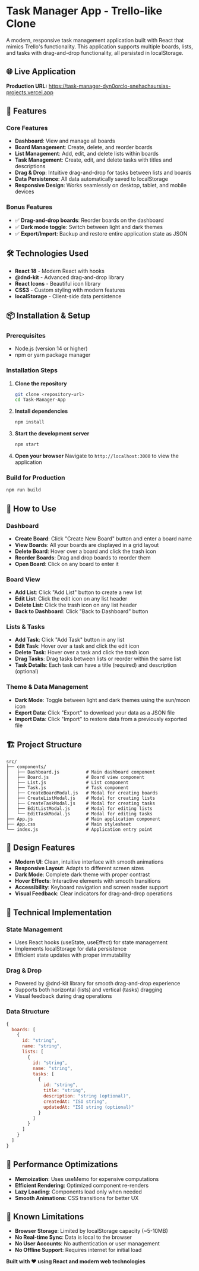 # Task Manager App - Trello-like Clone

A modern, responsive task management application built with React that mimics Trello's functionality. This application supports multiple boards, lists, and tasks with drag-and-drop functionality, all persisted in localStorage.

## 🌐 Live Application

**Production URL:** https://task-manager-dyn0orclo-snehachaursias-projects.vercel.app

## 🚀 Features

### Core Features
- **Dashboard**: View and manage all boards
- **Board Management**: Create, delete, and reorder boards
- **List Management**: Add, edit, and delete lists within boards
- **Task Management**: Create, edit, and delete tasks with titles and descriptions
- **Drag & Drop**: Intuitive drag-and-drop for tasks between lists and boards
- **Data Persistence**: All data automatically saved to localStorage
- **Responsive Design**: Works seamlessly on desktop, tablet, and mobile devices

### Bonus Features
- ✅ **Drag-and-drop boards**: Reorder boards on the dashboard
- ✅ **Dark mode toggle**: Switch between light and dark themes
- ✅ **Export/Import**: Backup and restore entire application state as JSON

## 🛠️ Technologies Used

- **React 18** - Modern React with hooks
- **@dnd-kit** - Advanced drag-and-drop library
- **React Icons** - Beautiful icon library
- **CSS3** - Custom styling with modern features
- **localStorage** - Client-side data persistence

## 📦 Installation & Setup

### Prerequisites
- Node.js (version 14 or higher)
- npm or yarn package manager

### Installation Steps

1. **Clone the repository**
   ```bash
   git clone <repository-url>
   cd Task-Manager-App
   ```

2. **Install dependencies**
   ```bash
   npm install
   ```

3. **Start the development server**
   ```bash
   npm start
   ```

4. **Open your browser**
   Navigate to `http://localhost:3000` to view the application

### Build for Production
```bash
npm run build
```

## 🎯 How to Use

### Dashboard
- **Create Board**: Click "Create New Board" button and enter a board name
- **View Boards**: All your boards are displayed in a grid layout
- **Delete Board**: Hover over a board and click the trash icon
- **Reorder Boards**: Drag and drop boards to reorder them
- **Open Board**: Click on any board to enter it

### Board View
- **Add List**: Click "Add List" button to create a new list
- **Edit List**: Click the edit icon on any list header
- **Delete List**: Click the trash icon on any list header
- **Back to Dashboard**: Click "Back to Dashboard" button

### Lists & Tasks
- **Add Task**: Click "Add Task" button in any list
- **Edit Task**: Hover over a task and click the edit icon
- **Delete Task**: Hover over a task and click the trash icon
- **Drag Tasks**: Drag tasks between lists or reorder within the same list
- **Task Details**: Each task can have a title (required) and description (optional)

### Theme & Data Management
- **Dark Mode**: Toggle between light and dark themes using the sun/moon icon
- **Export Data**: Click "Export" to download your data as a JSON file
- **Import Data**: Click "Import" to restore data from a previously exported file

## 🏗️ Project Structure

```
src/
├── components/
│   ├── Dashboard.js          # Main dashboard component
│   ├── Board.js              # Board view component
│   ├── List.js               # List component
│   ├── Task.js               # Task component
│   ├── CreateBoardModal.js   # Modal for creating boards
│   ├── CreateListModal.js    # Modal for creating lists
│   ├── CreateTaskModal.js    # Modal for creating tasks
│   ├── EditListModal.js      # Modal for editing lists
│   └── EditTaskModal.js      # Modal for editing tasks
├── App.js                    # Main application component
├── App.css                   # Main stylesheet
└── index.js                  # Application entry point
```

## 🎨 Design Features

- **Modern UI**: Clean, intuitive interface with smooth animations
- **Responsive Layout**: Adapts to different screen sizes
- **Dark Mode**: Complete dark theme with proper contrast
- **Hover Effects**: Interactive elements with smooth transitions
- **Accessibility**: Keyboard navigation and screen reader support
- **Visual Feedback**: Clear indicators for drag-and-drop operations

## 🔧 Technical Implementation

### State Management
- Uses React hooks (useState, useEffect) for state management
- Implements localStorage for data persistence
- Efficient state updates with proper immutability

### Drag & Drop
- Powered by @dnd-kit library for smooth drag-and-drop experience
- Supports both horizontal (lists) and vertical (tasks) dragging
- Visual feedback during drag operations

### Data Structure
```javascript
{
  boards: [
    {
      id: "string",
      name: "string",
      lists: [
        {
          id: "string",
          name: "string",
          tasks: [
            {
              id: "string",
              title: "string",
              description: "string (optional)",
              createdAt: "ISO string",
              updatedAt: "ISO string (optional)"
            }
          ]
        }
      ]
    }
  ]
}
```

## 🚀 Performance Optimizations

- **Memoization**: Uses useMemo for expensive computations
- **Efficient Rendering**: Optimized component re-renders
- **Lazy Loading**: Components load only when needed
- **Smooth Animations**: CSS transitions for better UX

## 🐛 Known Limitations

- **Browser Storage**: Limited by localStorage capacity (~5-10MB)
- **No Real-time Sync**: Data is local to the browser
- **No User Accounts**: No authentication or user management
- **No Offline Support**: Requires internet for initial load



**Built with ❤️ using React and modern web technologies**
